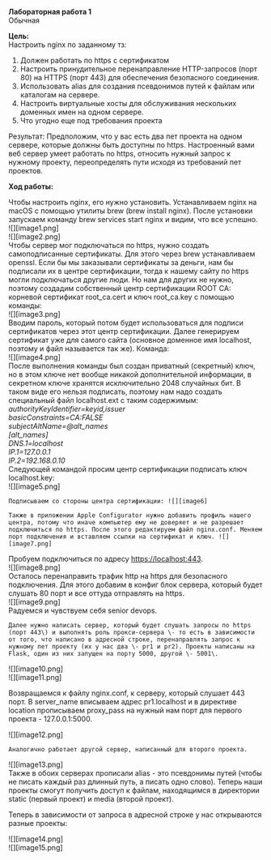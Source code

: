 **Лабораторная работа 1**  
Обычная 

**Цель:**   
Настроить nginx по заданному тз:

1. Должен работать по https c сертификатом  
2. Настроить принудительное перенаправление HTTP-запросов (порт 80\) на HTTPS (порт 443\) для обеспечения безопасного соединения.  
3. Использовать alias для создания псевдонимов путей к файлам или каталогам на сервере.  
4. Настроить виртуальные хосты для обслуживания нескольких доменных имен на одном сервере.  
5. Что угодно еще под требования проекта

Результат: Предположим, что у вас есть два пет проекта на одном сервере, которые должны быть доступны по https. Настроенный вами веб сервер умеет работать по https, относить нужный запрос к нужному проекту, переопределять пути исходя из требований пет проектов.

**Ход работы:**

Чтобы настроить nginx, его нужно установить. Устанавливаем nginx на macOS с помощью утилиты brew (brew install nginx). После установки запускаем команду brew services start nginx и видим, что все успешно.   
![][image1.png]  
![][image2.png]  
Чтобы сервер мог подключаться по https, нужно создать самоподписанные сертификаты. Для этого через brew устанавливаем openssl. Если бы мы заказывали сертификаты за деньги, нам бы подписали их в центре сертификации, тогда к нашему сайту по https могли подключаться другие люди. Но нам для других не нужно, поэтому создадим собственный центр сертификации ROOT CA: корневой сертификат root\_ca.cert и ключ root\_ca.key с помощью команды:   
![][image3.png]  
	Вводим пароль, который потом будет использоваться для подписи сертификатов через этот центр сертификации. Далее генерируем сертификат уже для самого сайта (основное доменное имя localhost, поэтому и файл называется так же). Команда:   
![][image4.png]  
После выполнения команды был создан приватный (секретный) ключ, но в этом ключе нет вообще никакой дополнительной информации, в секретном ключе хранятся исключительно 2048 случайных бит. В таком виде его нельзя подписать, поэтому нам надо создать специальный файл localhost.ext с таким содержимым:  
*authorityKeyIdentifier=keyid,issuer*  
*basicConstraints=CA:FALSE*  
*subjectAltName=@alt\_names*  
*\[alt\_names\]*  
*DNS.1=localhost*  
*IP.1=127.0.0.1*  
*IP.2=192.168.0.10*  
	Следующей командой просим центр сертификации подписать  ключ localhost.key:  
![][image5.png]

	Подписываем со стороны центра сертификации: ![][image6]  
	  
	Также в приложении Apple Configurator нужно добавить профиль нашего центра, потому что иначе компьютер ему не доверяет и не разрешает подключиться по https. После этого редактируем файл nginx.conf. Меняем порт подключения и вставляем ссылки на сертификат и ключ. ![][image7.png]

Пробуем подключиться по адресу [https://localhost:443](https://localhost:443).   
![][image8.png]  
	Осталось перенаправить трафик http на https для безопасного подключения. Для этого добавим в конфиг блок сервера, который будет слушать 80 порт и все оттуда отправлять на https.   
![][image9.png]  
	Радуемся и чувствуем себя senior devops. 

	Далее нужно написать сервер, который будет слушать запросы по https (порт 443\) и выполнять роль прокси-сервера \- то есть в зависимости от того, что написано в адресной строке, перенаправлять запрос к нужному пет проекту (их у нас два \- pr1 и pr2). Проекты написаны на Flask, один из них запущен на порту 5000, другой \- 5001\.   
![][image10.png]  
![][image11.png]

Возвращаемся к файлу nginx.conf, к серверу, который слушает 443 порт. В server\_name вписываем адрес pr1.localhost и в директиве location прописываем proxy\_pass на нужный нам порт для первого проекта \- 127.0.0.1:5000. 

![][image12.png]

	Аналогично работает другой сервер, написанный для второго проекта.    
![][image13.png]  
	Также в обоих серверах прописали alias \- это псевдонимы путей (чтобы не писать каждый раз длинный путь, а писать одно слово). Теперь наши проекты смогут получить доступ к файлам, находящимся в директории static (первый проект) и media (второй проект).   
	

Теперь в зависимости от запроса в адресной строке у нас открываются разные проекты:

![][image14.png]  
![][image15.png]
